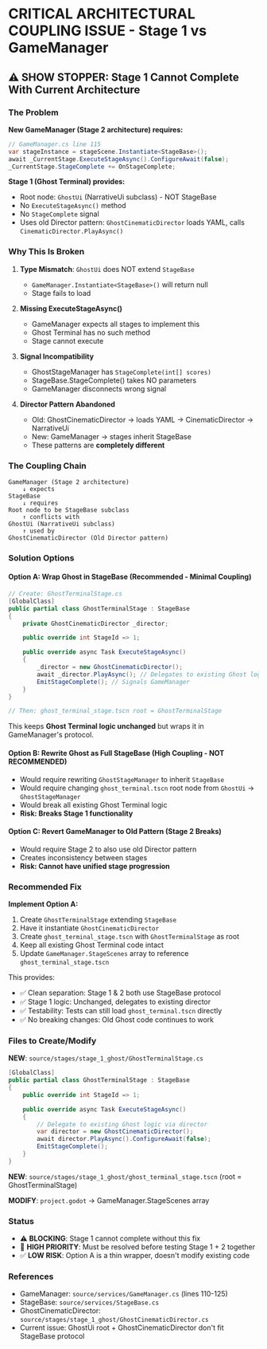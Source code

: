 # CRITICAL ARCHITECTURAL COUPLING ISSUE - Stage 1 vs GameManager

## ⚠️ SHOW STOPPER: Stage 1 Cannot Complete With Current Architecture

### The Problem

**New GameManager (Stage 2 architecture) requires:**
```csharp
// GameManager.cs line 115
var stageInstance = stageScene.Instantiate<StageBase>();
await _CurrentStage.ExecuteStageAsync().ConfigureAwait(false);
_CurrentStage.StageComplete += OnStageComplete;
```

**Stage 1 (Ghost Terminal) provides:**
- Root node: `GhostUi` (NarrativeUi subclass) - NOT StageBase
- No `ExecuteStageAsync()` method
- No `StageComplete` signal
- Uses old Director pattern: `GhostCinematicDirector` loads YAML, calls `CinematicDirector.PlayAsync()`

### Why This Is Broken

1. **Type Mismatch**: `GhostUi` does NOT extend `StageBase`
   - `GameManager.Instantiate<StageBase>()` will return null
   - Stage fails to load

2. **Missing ExecuteStageAsync()**
   - GameManager expects all stages to implement this
   - Ghost Terminal has no such method
   - Stage cannot execute

3. **Signal Incompatibility**
   - GhostStageManager has `StageComplete(int[] scores)`
   - StageBase.StageComplete() takes NO parameters
   - GameManager disconnects wrong signal

4. **Director Pattern Abandoned**
   - Old: GhostCinematicDirector → loads YAML → CinematicDirector → NarrativeUi
   - New: GameManager → stages inherit StageBase
   - These patterns are **completely different**

### The Coupling Chain

```
GameManager (Stage 2 architecture)
    ↓ expects
StageBase
    ↓ requires
Root node to be StageBase subclass
    ↑ conflicts with
GhostUi (NarrativeUi subclass)
    ↑ used by
GhostCinematicDirector (Old Director pattern)
```

### Solution Options

#### Option A: Wrap Ghost in StageBase (Recommended - Minimal Coupling)
```csharp
// Create: GhostTerminalStage.cs
[GlobalClass]
public partial class GhostTerminalStage : StageBase
{
    private GhostCinematicDirector _director;

    public override int StageId => 1;

    public override async Task ExecuteStageAsync()
    {
        _director = new GhostCinematicDirector();
        await _director.PlayAsync(); // Delegates to existing Ghost logic
        EmitStageComplete(); // Signals GameManager
    }
}

// Then: ghost_terminal_stage.tscn root = GhostTerminalStage
```

This keeps **Ghost Terminal logic unchanged** but wraps it in GameManager's protocol.

#### Option B: Rewrite Ghost as Full StageBase (High Coupling - NOT RECOMMENDED)
- Would require rewriting `GhostStageManager` to inherit `StageBase`
- Would require changing `ghost_terminal.tscn` root node from `GhostUi` → `GhostStageManager`
- Would break all existing Ghost Terminal logic
- **Risk: Breaks Stage 1 functionality**

#### Option C: Revert GameManager to Old Pattern (Stage 2 Breaks)
- Would require Stage 2 to also use old Director pattern
- Creates inconsistency between stages
- **Risk: Cannot have unified stage progression**

### Recommended Fix

**Implement Option A:**

1. Create `GhostTerminalStage` extending `StageBase`
2. Have it instantiate `GhostCinematicDirector`
3. Create `ghost_terminal_stage.tscn` with `GhostTerminalStage` as root
4. Keep all existing Ghost Terminal code intact
5. Update `GameManager.StageScenes` array to reference `ghost_terminal_stage.tscn`

This provides:
- ✅ Clean separation: Stage 1 & 2 both use StageBase protocol
- ✅ Stage 1 logic: Unchanged, delegates to existing director
- ✅ Testability: Tests can still load `ghost_terminal.tscn` directly
- ✅ No breaking changes: Old Ghost code continues to work

### Files to Create/Modify

**NEW**: `source/stages/stage_1_ghost/GhostTerminalStage.cs`
```csharp
[GlobalClass]
public partial class GhostTerminalStage : StageBase
{
    public override int StageId => 1;

    public override async Task ExecuteStageAsync()
    {
        // Delegate to existing Ghost logic via director
        var director = new GhostCinematicDirector();
        await director.PlayAsync().ConfigureAwait(false);
        EmitStageComplete();
    }
}
```

**NEW**: `source/stages/stage_1_ghost/ghost_terminal_stage.tscn` (root = GhostTerminalStage)

**MODIFY**: `project.godot` → GameManager.StageScenes array

### Status

- ⚠️ **BLOCKING**: Stage 1 cannot complete without this fix
- 🔴 **HIGH PRIORITY**: Must be resolved before testing Stage 1 + 2 together
- ✅ **LOW RISK**: Option A is a thin wrapper, doesn't modify existing code

### References

- GameManager: `source/services/GameManager.cs` (lines 110-125)
- StageBase: `source/services/StageBase.cs`
- GhostCinematicDirector: `source/stages/stage_1_ghost/GhostCinematicDirector.cs`
- Current issue: GhostUi root + GhostCinematicDirector don't fit StageBase protocol
